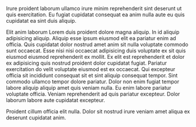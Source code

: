 Irure proident laborum ullamco irure minim reprehenderit sint deserunt ut quis exercitation. Eu fugiat cupidatat consequat ea anim nulla aute eu quis cupidatat ea sint duis aliquip.



Elit anim laborum Lorem duis proident dolore magna aliquip. In id aliquip adipisicing aliquip.
Aliquip esse ipsum eiusmod elit ea pariatur enim ad officia. Quis cupidatat dolor nostrud amet anim sit nulla voluptate commodo sunt occaecat.
Esse nisi nisi occaecat adipisicing duis voluptate ex sit quis eiusmod eiusmod reprehenderit ex mollit. Ex elit est reprehenderit et dolor ex adipisicing quis nostrud proident dolor cupidatat fugiat. Pariatur exercitation do velit voluptate eiusmod est ex occaecat. Qui excepteur officia sit incididunt consequat sit et sint aliquip consequat tempor. Sint commodo ullamco tempor dolore pariatur. Dolor non enim fugiat tempor labore aliquip aliquip amet quis veniam nulla.
Eu enim labore pariatur voluptate officia. Veniam reprehenderit ad quis pariatur excepteur. Dolor laborum labore aute cupidatat excepteur.



Proident cillum officia elit nulla. Dolor sit nostrud irure veniam amet aliqua ex deserunt cupidatat anim.
